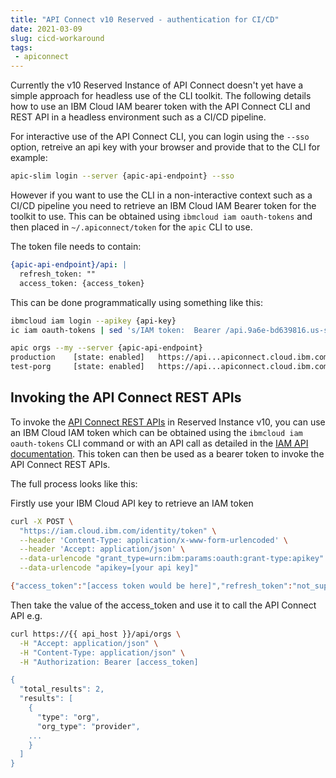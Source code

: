 ```yaml
---
title: "API Connect v10 Reserved - authentication for CI/CD"
date: 2021-03-09
slug: cicd-workaround
tags: 
 - apiconnect
---
```


Currently the v10 Reserved Instance of API Connect doesn't yet have a simple approach for headless use of the CLI toolkit.  The following details how to use an IBM Cloud IAM bearer token with the API Connect CLI and REST API in a headless environment such as a CI/CD pipeline.

<!--more-->

For interactive use of the API Connect CLI, you can login using the `--sso` option, retreive an api key with your browser and provide that to the CLI for example:

```bash
apic-slim login --server {apic-api-endpoint} --sso
```

However if you want to use the CLI in a non-interactive context such as a CI/CD pipeline you need to retrieve an IBM Cloud IAM Bearer token for the toolkit to use. This can be obtained using `ibmcloud iam oauth-tokens` and then placed in `~/.apiconnect/token` for the `apic` CLI to use.

The token file needs to contain:
```yaml
{apic-api-endpoint}/api: |
  refresh_token: ""
  access_token: {access_token} 
```

This can be done programmatically using something like this:
```bash
ibmcloud iam login --apikey {api-key}
ic iam oauth-tokens | sed 's/IAM token:  Bearer /api.9a6e-bd639816.us-south.apiconnect.cloud.ibm.com\/api: |\n  refresh_token: ""\n  access_token: /' > ~/.apiconnect/token

apic orgs --my --server {apic-api-endpoint}
production    [state: enabled]   https://api...apiconnect.cloud.ibm.com/api/orgs/9123ae60-427c-4997-8a6b-ddd75b169bfb
test-porg     [state: enabled]   https://api...apiconnect.cloud.ibm.com/api/orgs/b73708ea-a7b5-4d27-b562-80767e0b238e
```



## Invoking the API Connect REST APIs

To invoke the [API Connect REST APIs](https://apic-api.apiconnect.ibmcloud.com/v10/) in Reserved Instance v10, you can use an IBM Cloud IAM token which can be obtained using the `ibmcloud iam oauth-tokens` CLI command or with an API call as detailed in the [IAM API documentation](https://cloud.ibm.com/apidocs/iam-identity-token-api#authentication).  This token can then be used as a bearer token to invoke the API Connect REST APIs.

The full process looks like this:

Firstly use your IBM Cloud API key to retrieve an IAM token

```bash
curl -X POST \
  "https://iam.cloud.ibm.com/identity/token" \
  --header 'Content-Type: application/x-www-form-urlencoded' \
  --header 'Accept: application/json' \
  --data-urlencode "grant_type=urn:ibm:params:oauth:grant-type:apikey" \
  --data-urlencode "apikey=[your api key]"

{"access_token":"[access token would be here]","refresh_token":"not_supported","token_type":"Bearer","expires_in":3600,"expiration":1615370557,"scope":"ibm openid"}
```

Then take the value of the access_token and use it to call the API Connect API e.g. 


```bash
curl https://{{ api_host }}/api/orgs \
  -H "Accept: application/json" \
  -H "Content-Type: application/json" \
  -H "Authorization: Bearer [access_token]

{
  "total_results": 2,
  "results": [
    {
      "type": "org",
      "org_type": "provider",
    ...
    }
  ]
}
```
